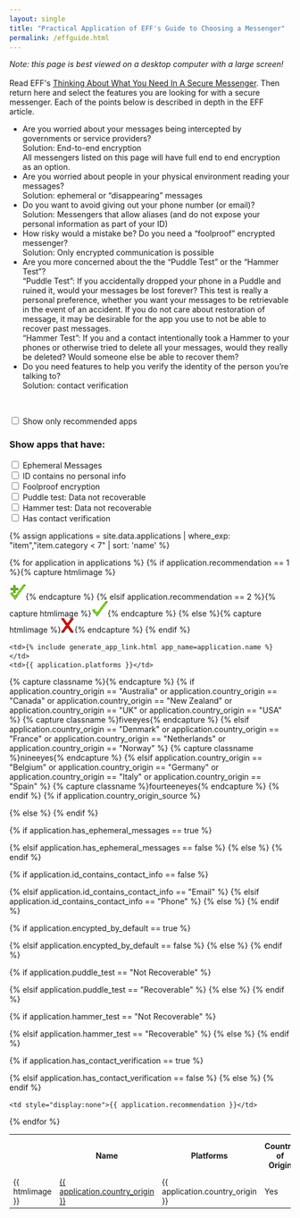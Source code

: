 ```yaml
---
layout: single
title: "Practical Application of EFF's Guide to Choosing a Messenger"
permalink: /effguide.html
---
```


<script>
function setFilters() {
  // Declare variables 
  var input, filterRec, filterEph, filterID, filterFoolproof, filterPuddle, filterHammer, filterVer, table, tr, td, i;
  input = document.getElementById("onlyRec");
  filterRec = input.checked;
  input = document.getElementById("ephemCB");
  filterEph = input.checked;
  input = document.getElementById("idCB");
  filterID = input.checked;
  input = document.getElementById("foolproofCB");
  filterFoolproof = input.checked;
  input = document.getElementById("puddleCB");
  filterPuddle = input.checked;
  input = document.getElementById("hammerCB");
  filterHammer = input.checked;
  input = document.getElementById("verifyCB");
  filterVer = input.checked;
  table = document.getElementById("myTable");
  tr = table.getElementsByTagName("tr");

  // Loop through all table rows, and hide those who don't match the search query
  for (i = 0; i < tr.length; i++) {
    td = tr[i].getElementsByTagName("td")[10];
    if (td) {
      if (filterRec && td.innerHTML > 2) {
        tr[i].style.display = "none";
      } else if (filterEph && tr[i].getElementsByTagName("td")[4].innerHTML != "Yes"){
        tr[i].style.display = "none";
      } else if (filterID && tr[i].getElementsByTagName("td")[5].innerHTML != "No"){
        tr[i].style.display = "none";
      } else if (filterFoolproof && tr[i].getElementsByTagName("td")[6].innerHTML != "Yes"){
        tr[i].style.display = "none";
      } else if (filterPuddle && tr[i].getElementsByTagName("td")[7].innerHTML != "Data not recoverable"){
        tr[i].style.display = "none";
      } else if (filterHammer && tr[i].getElementsByTagName("td")[8].innerHTML != "Data not recoverable"){
        tr[i].style.display = "none";
      } else if (filterVer && tr[i].getElementsByTagName("td")[9].innerHTML != "Yes"){
        tr[i].style.display = "none";
      } else {
        tr[i].style.display = "";
      }
    }
  }
}
</script>

<em>Note: this page is best viewed on a desktop computer with a large screen!</em><br>
<br>
Read EFF's <a href="https://www.eff.org/deeplinks/2018/03/thinking-about-what-you-need-secure-messenger">Thinking About What You Need In A Secure Messenger</a>.  Then return here and select the features you are looking for with a secure messenger.  Each of the points below is described in depth in the EFF article.
<br>
<ul>
  <li>Are you worried about your messages being intercepted by governments or service providers?<br>
    Solution: End-to-end encryption<br>
    All messengers listed on this page will have full end to end encryption as an option.<br>
  </li>
  <li>Are you worried about people in your physical environment reading your messages?<br>
  Solution: ephemeral or “disappearing” messages<br>
  </li>
  <li>Do you want to avoid giving out your phone number (or email)?<br>
  Solution: Messengers that allow aliases (and do not expose your personal information as part of your ID)<br>
  </li>
  <li>How risky would a mistake be? Do you need a “foolproof” encrypted messenger?<br>
  Solution: Only encrypted communication is possible<br>
  </li>
  <li>Are you more concerned about the the “Puddle Test” or the “Hammer Test”?<br>
  “Puddle Test”: If you accidentally dropped your phone in a Puddle and ruined it, would your messages be lost forever? This test is really a personal preference, whether you want your messages to be retrievable in the event of an accident.  If you do not care about restoration of message, it may be desirable for the app you use to not be able to recover past messages.<br>
  “Hammer Test”: If you and a contact intentionally took a Hammer to your phones or otherwise tried to delete all your messages, would they really be deleted? Would someone else be able to recover them?<br>
  </li>
  <li>Do you need features to help you verify the identity of the person you’re talking to?<br>
  Solution: contact verification<br>
  </li>
</ul>
<br>

<input type="checkbox" id="onlyRec" onchange="setFilters()" name="onlyRec" value="false">&nbsp;Show only recommended apps<br>

<h3>Show apps that have:</h3>

<input type="checkbox" id="ephemCB" onchange="setFilters()" name="ephemCB" value="false">&nbsp;Ephemeral Messages<br>
<input type="checkbox" id="idCB" onchange="setFilters()" name="idCB" value="false">&nbsp;ID contains no personal info<br>
<input type="checkbox" id="foolproofCB" onchange="setFilters()" name="foolproofCB" value="false">&nbsp;Foolproof encryption<br>
<input type="checkbox" id="puddleCB" onchange="setFilters()" name="puddleCB" value="false">&nbsp;Puddle test: Data not recoverable<br>
<input type="checkbox" id="hammerCB" onchange="setFilters()" name="hammerCB" value="false">&nbsp;Hammer test: Data not recoverable<br>
<input type="checkbox" id="verifyCB" onchange="setFilters()" name="verifyCB" value="false">&nbsp;Has contact verification<br>

{% assign applications = site.data.applications | where_exp: "item","item.category < 7" | sort: 'name' %}
<div class="w3-responsive">
<table id="myTable">
<th>&nbsp;&nbsp;&nbsp;</th>
<th>Name</th>
<th>Platforms</th>
<th width="11%">Country of Origin</th>
<th width="11%">Ephemeral Messages</th>
<th width="11%">ID contains personal info</th>
<th width="11%">Foolproof (All Messages Encrypted)</th>
<th width="11%">Puddle Test</th>
<th width="11%">Hammer Test</th>
<th width="11%">Has Contact Verification</th>
<th style="display:none">Recomendation</th>

{% for application in applications %}
{% if application.recommendation == 1 %}{% capture htmlimage %}<div style="display:none;">recommended</div><img  src="images/checkmarkplus.gif">{% endcapture %}
{% elsif application.recommendation == 2 %}{% capture htmlimage %}<div style="display:none;">recommended</div><img src="images/checkmark.gif">{% endcapture %}
{% else %}{% capture htmlimage %}<img src="images/x.gif">{% endcapture %}
{% endif %}

<tr>
  <td>{{ htmlimage }}</td>

	<td>{% include generate_app_link.html app_name=application.name %}</td>
	<td>{{ application.platforms }}</td>

{% capture classname %}{% endcapture %}
{% if application.country_origin == "Australia"
	or application.country_origin == "Canada"
	or application.country_origin == "New Zealand"
	or application.country_origin == "UK"
	or application.country_origin == "USA" %}
	{% capture classname %}fiveeyes{% endcapture %}
{% elsif application.country_origin == "Denmark"
	or application.country_origin == "France"
	or application.country_origin == "Netherlands"
	or application.country_origin == "Norway" %}
	{% capture classname %}nineeyes{% endcapture %}
{% elsif application.country_origin == "Belgium"
	or application.country_origin == "Germany"
	or application.country_origin == "Italy"
	or application.country_origin == "Spain" %}
	{% capture classname %}fourteeneyes{% endcapture %}
{% endif %}
{% if application.country_origin_source %}
  <td class="{{ classname }}"><a href="{{ application.country_origin_source }}">{{ application.country_origin }}</a></td>
{% else %}
	<td class="{{ classname }}">{{ application.country_origin }}</td>
{% endif %}

{% if application.has_ephemeral_messages == true %}
	<td class="green">Yes</td>
{% elsif application.has_ephemeral_messages == false %}
	<td class="red">No</td>
{% else %}
	<td>{{ application.has_ephemeral_messages }}</td>
{% endif %}

{% if application.id_contains_contact_info == false %}
	<td class="green">No</td>
{% elsif application.id_contains_contact_info == "Email" %}
	<td class="red">Email</td>
{% elsif application.id_contains_contact_info == "Phone" %}
	<td class="red">Phone</td>
{% else %}
	<td>{{ application.id_contains_contact_info }}</td>
{% endif %}

{% if application.encypted_by_default == true %}
	<td class="green">Yes</td>
{% elsif application.encypted_by_default == false %}
	<td class="red">No</td>
{% else %}
	<td>{{ application.encypted_by_default }}</td>
{% endif %}

{% if application.puddle_test == "Not Recoverable" %}
	<td class="green">Data not recoverable</td>
{% elsif application.puddle_test == "Recoverable" %}
	<td class="yellow">Data recoverable</td>
{% else %}
	<td>{{ application.puddle_test }}</td>
{% endif %}

{% if application.hammer_test == "Not Recoverable" %}
	<td class="green">Data not recoverable</td>
{% elsif application.hammer_test == "Recoverable" %}
	<td class="red">Data recoverable</td>
{% else %}
	<td>{{ application.hammer_test }}</td>
{% endif %}

{% if application.has_contact_verification == true %}
	<td class="green">Yes</td>
{% elsif application.has_contact_verification == false %}
	<td class="red">No</td>
{% else %}
	<td>{{ application.has_contact_verification }}</td>
{% endif %}

	<td style="display:none">{{ application.recommendation }}</td>
</tr>
{% endfor %}

</table>
</div>
<!-- Page updated {{ page.date }}<br> -->
